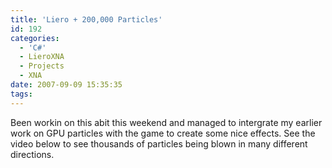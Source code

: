 ```yaml
---
title: 'Liero + 200,000 Particles'
id: 192
categories:
  - 'C#'
  - LieroXNA
  - Projects
  - XNA
date: 2007-09-09 15:35:35
tags:
---
```


Been workin on this abit this weekend and managed to intergrate my earlier work on GPU particles with the game to create some nice effects. See the video below to see thousands of particles being blown in many different directions.

<object width="640" height="505"><param name="movie" value="https://www.youtube.com/v/2-V3UITyLtw&amp;hl=en_GB&amp;fs=1?rel=0"></param><param name="allowFullScreen" value="true"></param><param name="allowscriptaccess" value="always"></param><embed src="https://www.youtube.com/v/2-V3UITyLtw&amp;hl=en_GB&amp;fs=1?rel=0" type="application/x-shockwave-flash" allowscriptaccess="always" allowfullscreen="true" width="640" height="505"></embed></object>